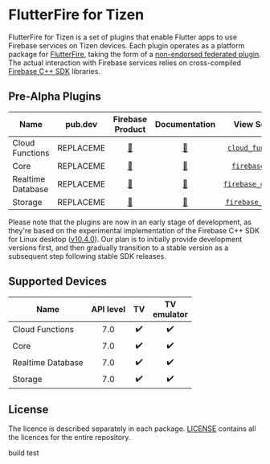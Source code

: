 # FlutterFire for Tizen

FlutterFire for Tizen is a set of plugins that enable Flutter apps to use Firebase services on Tizen devices. Each plugin operates as a platform package for [FlutterFire](https://github.com/firebase/flutterfire), taking the form of a [non-endorsed federated plugin](https://docs.flutter.dev/packages-and-plugins/developing-packages#non-endorsed-federated-plugin). The actual interaction with Firebase services relies on cross-compiled [Firebase C++ SDK](https://github.com/firebase/firebase-cpp-sdk) libraries.

## Pre-Alpha Plugins

| Name                   | pub.dev           | Firebase Product                                                     | Documentation                                                     | View Source             |
|------------------------|:-----------------:|:--------------------------------------------------------------------:|:-----------------------------------------------------------------:|:-----------------------:|
| Cloud Functions        | REPLACEME         | [🔗](https://firebase.google.com/products/functions)                 | [📖](https://firebase.flutter.dev/docs/functions/overview)        | [`cloud_functions`](packages/cloud_functions)                       |
| Core                   | REPLACEME         | [🔗](https://firebase.google.com)                                    | [📖](https://firebase.flutter.dev/docs/core/usage)                | [`firebase_core`](packages/firebase_core)                           |
| Realtime Database      | REPLACEME         | [🔗](https://firebase.google.com/products/database)                  | [📖](https://firebase.flutter.dev/docs/database/overview)         | [`firebase_database`](packages/firebase_database)                   |
| Storage                | REPLACEME         | [🔗](https://firebase.google.com/products/storage)                   | [📖](https://firebase.flutter.dev/docs/storage/overview)          | [`firebase_storage`](packages/firebase_storage)                   |

Please note that the plugins are now in an early stage of development, as they're based on the experimental implementation of the Firebase C++ SDK for Linux desktop ([v10.4.0](https://github.com/firebase/firebase-cpp-sdk/tree/v10.4.0)). Our plan is to initially provide development versions first, and then gradually transition to a stable version as a subsequent step following stable SDK releases.

## Supported Devices

| Name                   | API level |   TV  |   TV<br>emulator   |
|------------------------|:---------:|:-----:|:------------------:|
| Cloud Functions        | 7.0       | ✔️     | ✔️                  |
| Core                   | 7.0       | ✔️     | ✔️                  |
| Realtime Database      | 7.0       | ✔️     | ✔️                  |
| Storage                | 7.0       | ✔️     | ✔️                  |

## License

The licence is described separately in each package. [LICENSE](./LICENSE) contains all the licences for the entire repository.

build test